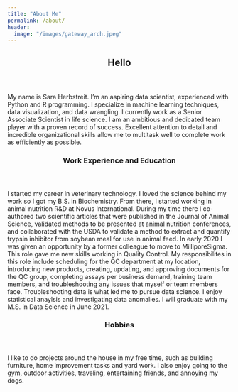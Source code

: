 ```yaml
---
title: "About Me"
permalink: /about/
header:
  image: "/images/gateway_arch.jpeg"
---
```



<!-- Main -->
<div id="main">

<section id="one">
	<div class="inner">
		<header class="major">
			<h2>Hello</h2>
		</header>
		<p>My name is Sara Herbstreit. I’m an aspiring data scientist, experienced with Python and R programming. I specialize in machine learning techniques, data visualization, and data wrangling. I currently work as a Senior Associate Scientist in life science. I am an ambitious and dedicated team player with a proven record of success. Excellent attention to detail and incredible organizational skills allow me to multitask well to complete work as efficiently as possible. 
</p>
	</div>
</section>

<section id="two" class="spotlights">
	<section>
		<div class="content">
			<div class="inner">
				<header class="major">
					<h3>Work Experience and Education</h3>
				</header>
				<p> 
					I started my career in veterinary technology. I loved the science behind my work so I got my B.S. in Biochemistry. From there, I started working in animal nutrition R&D at Novus International. During my time there I co-authored two scientific articles that were published in the Journal of Animal Science, validated methods to be presented at animal nutrition conferences, and collaborated with the USDA to validate a method to extract and quantify trypsin inhibitor from soybean meal for use in animal feed. In early 2020 I was given an opportunity by a former colleague to move to MilliporeSigma. This role gave me new skills working in Quality Control. My responsibilites in this role include scheduling for the QC department at my location, introducing new products, creating, updating, and approving documents for the QC group, completing assays per business demand, training team members, and troubleshooting any issues that myself or team members face. Troubleshooting data is what led me to pursue data science. I enjoy statistical anaylsis and investigating data anomalies. I will graduate with my M.S. in Data Science in June 2021. </p>
			</div>
		</div>
	</section>
	<section>
		<div class="content">
			<div class="inner">
				<header class="major">
					<h3>Hobbies</h3>
				</header>
				<p>I like to do projects around the house in my free time, such as building furniture, home improvement tasks and yard work. I also enjoy going to the gym, outdoor activities, traveling, entertaining friends, and annoying my dogs.  </p>
			</div>
		</div>

